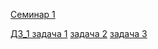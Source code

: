 [Семинар 1](https://github.com/RumyancevaOlga/Java-Seminar-/tree/main/Seminar_1)

[ДЗ_1 задача 1](https://github.com/RumyancevaOlga/Java-Seminar-/blob/main/Home_Work_1/Task1.java)
[задача 2](https://github.com/RumyancevaOlga/Java-Seminar-/blob/main/Home_Work_1/Task2.java)
[задача 3](https://github.com/RumyancevaOlga/Java-Seminar-/blob/main/Home_Work_1/Task3.java)